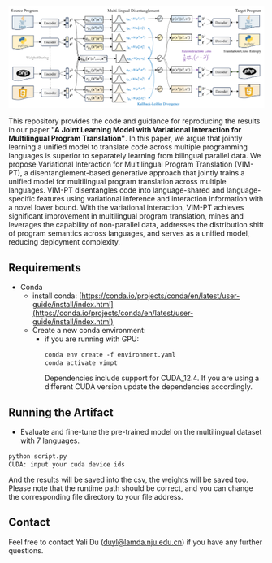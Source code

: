 ![The overall framework of VIM-PT.](frame.png)

This repository provides the code and guidance for reproducing the results in our paper **"A Joint Learning Model with Variational Interaction for Multilingual Program Translation"**. In this paper, we argue that jointly learning a unified model to translate code across multiple programming languages is superior to separately learning from bilingual parallel data. We propose Variational Interaction for Multilingual Program Translation (VIM-PT), a disentanglement-based generative approach that jointly trains a unified model for multilingual program translation across multiple languages. VIM-PT disentangles code into language-shared and language-specific features using variational inference and interaction information with a novel lower bound. With the variational interaction, VIM-PT achieves significant improvement in multilingual program translation, mines and leverages the capability of non-parallel data, addresses the distribution shift of program semantics across languages, and serves as a unified model, reducing deployment complexity. 

## Requirements
* Conda
  * install conda: [https://conda.io/projects/conda/en/latest/user-guide/install/index.html](https://conda.io/projects/conda/en/latest/user-guide/install/index.html)
  * Create a new conda environment:
      * if you are running with GPU: 
        ```
        conda env create -f environment.yaml
        conda activate vimpt
        ```
        Dependencies include support for CUDA_12.4. If you are using a different CUDA version update the dependencies accordingly.

        
## Running the Artifact
        
* Evaluate and fine-tune the pre-trained model on the multilingual dataset with 7 languages.
```
python script.py
CUDA: input your cuda device ids
```
And the results will be saved into the csv, the weights will be saved too.
Please note that the runtime path should be correct, and you can change the corresponding file directory to your file address.


## Contact
Feel free to contact Yali Du (duyl@lamda.nju.edu.cn) if you have any further questions.
